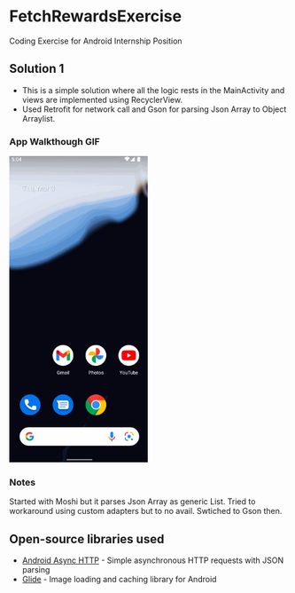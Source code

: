 # FetchRewardsExercise
Coding Exercise for Android Internship Position 

## Solution 1 

- This is a simple solution where all the logic rests in the MainActivity and views are implemented using RecyclerView.
- Used Retrofit for network call and Gson for parsing Json Array to Object Arraylist.

### App Walkthough GIF

<img src="walkthrough.gif" width=250><br>

### Notes

Started with Moshi but it parses Json Array as generic List. Tried to workaround using custom adapters but to no avail. Swtiched to Gson then.

## Open-source libraries used
- [Android Async HTTP](https://github.com/codepath/CPAsyncHttpClient) - Simple asynchronous HTTP requests with JSON parsing
- [Glide](https://github.com/bumptech/glide) - Image loading and caching library for Android
